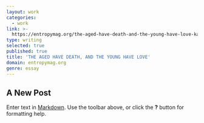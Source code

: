 ```yaml
---
layout: work
categories:
  - work
link: >-
  https://entropymag.org/the-aged-have-death-and-the-young-have-love-kawabatas-house-of-sleeping-beauties/
type: writing
selected: true
published: true
title: 'THE AGED HAVE DEATH, AND THE YOUNG HAVE LOVE'
domain: entropymag.org
genre: essay
---
```

## A New Post

Enter text in [Markdown](http://daringfireball.net/projects/markdown/). Use the toolbar above, or click the **?** button for formatting help.
